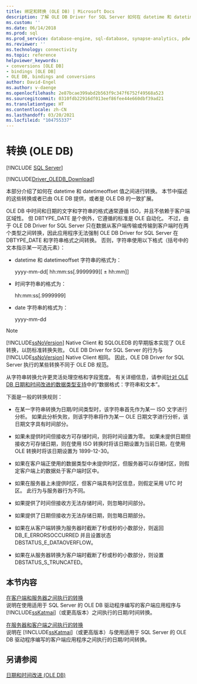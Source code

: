 ```yaml
---
title: 绑定和转换 (OLE DB) | Microsoft Docs
description: 了解 OLE DB Driver for SQL Server 如何在 datetime 和 datetimeoffset 值之间进行转换。 有几个常规转换规则。
ms.custom: ''
ms.date: 06/14/2018
ms.prod: sql
ms.prod_service: database-engine, sql-database, synapse-analytics, pdw
ms.reviewer: ''
ms.technology: connectivity
ms.topic: reference
helpviewer_keywords:
- conversions [OLE DB]
- bindings [OLE DB]
- OLE DB, bindings and conversions
author: David-Engel
ms.author: v-daenge
ms.openlocfilehash: 2e87bcae399abd2b563f9c347f6752f49568a523
ms.sourcegitcommit: 0310fdb22916df013eef86fee44e660dbf39ad21
ms.translationtype: HT
ms.contentlocale: zh-CN
ms.lasthandoff: 03/20/2021
ms.locfileid: "104755337"
---
```

# <a name="conversions-ole-db"></a>转换 (OLE DB)
[!INCLUDE [SQL Server](../../../includes/applies-to-version/sql-asdb-asdbmi-asa-pdw.md)]

[!INCLUDE[Driver_OLEDB_Download](../../../includes/driver_oledb_download.md)]

  本部分介绍了如何在 datetime 和 datetimeoffset 值之间进行转换。 本节中描述的这些转换或者已由 OLE DB 提供，或者是 OLE DB 的一致扩展。  
  
 OLE DB 中时间和日期的文字和字符串的格式通常遵循 ISO，并且不依赖于客户端区域性。 但 DBTYPE_DATE 是个例外，它遵循的标准是 OLE 自动化。 不过，由于 OLE DB Driver for SQL Server 只在数据从客户端传输或传输到客户端时在两个类型之间转换，因此应用程序无法强制 OLE DB Driver for SQL Server 在 DBTYPE_DATE 和字符串格式之间转换。 否则，字符串使用以下格式（括号中的文本指示某一可选元素）：  
  
-   datetime 和 datetimeoffset 字符串的格式为：  
  
     yyyy-mm-dd[ hh:mm:ss[.9999999][ ± hh:mm]]  
  
-   时间字符串的格式为：  
  
     hh:mm:ss[.9999999]     
  
-   date 字符串的格式为：  
  
     yyyy-mm-dd    
  
> [!NOTE]  
>  [!INCLUDE[ssNoVersion](../../../includes/ssnoversion-md.md)] Native Client 和 SQLOLEDB 的早期版本实现了 OLE 转换，以防标准转换失败。 OLE DB Driver for SQL Server 的行为与 [!INCLUDE[ssNoVersion](../../../includes/ssnoversion-md.md)] Native Client 相同。 因此，OLE DB Driver for SQL Server 执行的某些转换不同于 OLE DB 规范。  
  
 从字符串转换允许更灵活处理空格和字段宽度。 有关详细信息，请参阅[针对 OLE DB 日期和时间改进的数据类型支持](../../oledb/ole-db-date-time/data-type-support-for-ole-db-date-and-time-improvements.md)中的“数据格式：字符串和文本”。  
  
 下面是一般的转换规则：  
  
-   在某一字符串转换为日期/时间类型时，该字符串首先作为某一 ISO 文字进行分析。 如果此分析失败，则该字符串将作为某一 OLE 日期文字进行分析，该日期文字具有时间部分。  
  
-   如果未提供时间但接收方可存储时间，则将时间设置为零。 如果未提供日期但接收方可存储日期，则在使用 ISO 转换时将该日期设置为当前日期，在使用 OLE 转换时将该日期设置为 1899-12-30。  
  
-   如果在客户端正使用的数据类型中未提供时区，但服务器可以存储时区，则假定客户端上的数据处于客户端时区中。  
  
-   如果在服务器上未提供时区，但客户端具有时区信息，则假定采用 UTC 时区。 此行为与服务器行为不同。  
  
-   如果提供了时间但接收方无法存储时间，则忽略时间部分。  
  
-   如果提供了日期但接收方无法存储日期，则忽略日期部分。  
  
-   如果在从客户端转换为服务器时截断了秒或秒的小数部分，则返回 DB_E_ERRORSOCCURRED 并且设置状态 DBSTATUS_E_DATAOVERFLOW。  
  
-   如果在从服务器转换为客户端时截断了秒或秒的小数部分，则设置 DBSTATUS_S_TRUNCATED。  
  
## <a name="in-this-section"></a>本节内容  
 [在客户端和服务器之间执行的转换](../../oledb/ole-db-date-time/conversions-performed-from-client-to-server.md)  
 说明在使用适用于 SQL Server 的 OLE DB 驱动程序编写的客户端应用程序与 [!INCLUDE[ssKatmai](../../../includes/sskatmai-md.md)]（或更高版本）之间执行的日期/时间转换。  
  
 [在服务器和客户端之间执行的转换](../../oledb/ole-db-date-time/conversions-performed-from-server-to-client.md)  
 说明在 [!INCLUDE[ssKatmai](../../../includes/sskatmai-md.md)]（或更高版本）与使用适用于 SQL Server 的 OLE DB 驱动程序编写的客户端应用程序之间执行的日期/时间转换。  
  
## <a name="see-also"></a>另请参阅  
 [日期和时间改进 (OLE DB)](../../oledb/ole-db-date-time/date-and-time-improvements-ole-db.md)  
  
  
